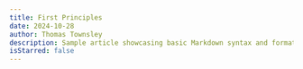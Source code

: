 ```yaml
---
title: First Principles
date: 2024-10-28
author: Thomas Townsley
description: Sample article showcasing basic Markdown syntax and formatting for HTML elements.
isStarred: false
---
```




